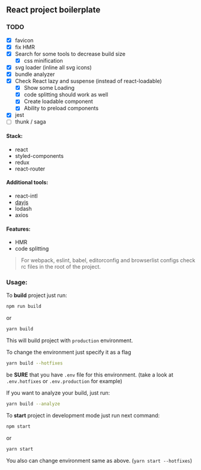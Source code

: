## React project boilerplate

### TODO
- [x] favicon
- [x] fix HMR
- [x] Search for some tools to decrease build size
  - [x] css minification
- [x] svg loader (inline all svg icons)
- [x] bundle analyzer
- [x] Check React lazy and suspense (instead of react-loadable)
  - [x] Show some Loading
  - [x] code splitting should work as well
  - [x] Create loadable component
  - [x] Ability to preload components
- [x] jest
- [ ] thunk / saga

#### Stack:
- react
- styled-components
- redux
- react-router

#### Additional tools:
- react-intl
- [dayjs](https://github.com/iamkun/dayjs)
- lodash
- axios

#### Features:
- HMR
- code splitting

> For webpack, eslint, babel, editorconfig and browserlist configs check rc files in the root of the project.

### Usage:

To **build** project just run:
```bash
npm run build
```

or

```bash
yarn build
```

This will build project with `production` environment.

To change the environment just specify it as a flag
```bash
yarn build --hotfixes
```

be **SURE** that you have `.env` file for this environment. (take a look at `.env.hotfixes` or `.env.production` for example)

If you want to analyze your build, just run:
```bash
yarn build --analyze
```

To **start** project in development mode just run next command:

```bash
npm start
```

or

```bash
yarn start
```

You also can change environment same as above. (`yarn start --hotfixes`)
